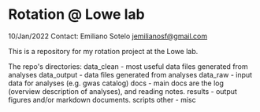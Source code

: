 # Rotation @ Lowe lab

10/Jan/2022 Contact: Emiliano Sotelo jemilianosf@gmail.com

This is a repository for my rotation project at the Lowe lab.

The repo's directories: 
data_clean - most useful data files generated from analyses
data_output - data files generated from analyses
data_raw - input data for analyses (e.g. gwas catalog)
docs - main docs are the log (overview description of analyses), and reading notes.
results - output figures and/or markdown documents.
scripts
other - misc




